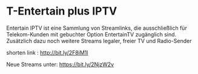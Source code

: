 # T-Entertain plus IPTV

Entertain IPTV ist eine Sammlung von Streamlinks, die ausschließlich für Telekom-Kunden mit gebuchter Option EntertainTV zugänglich sind.
Zusätzlich dazu noch weitere Streams legaler, freier TV und Radio-Sender


shorten link : http://bit.ly/2F8iM1l

Neue Streams unter: https://bit.ly/2NjzW2v

